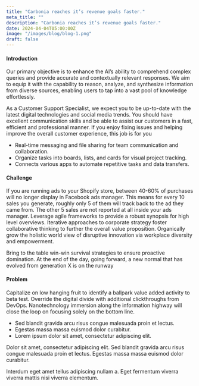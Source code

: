 ```yaml
---
title: "Carbonia reaches it’s revenue goals faster."
meta_title: ""
description: "Carbonia reaches it’s revenue goals faster."
date: 2024-04-04T05:00:00Z
image: "/images/blog/blog-1.png"
draft: false
---
```


#### Introduction

Our primary objective is to enhance the AI’s ability to comprehend complex queries and provide accurate and contextually relevant responses. We aim to equip it with the capability to reason, analyze, and synthesize information from diverse sources, enabling users to tap into a vast pool of knowledge effortlessly.

As a Customer Support Specialist, we expect you to be up-to-date with the latest digital technologies and social media trends. You should have excellent communication skills and be able to assist our customers in a fast, efficient and professional manner. If you enjoy fixing issues and helping improve the overall customer experience, this job is for you

- Real-time messaging and file sharing for team communication and collaboration.
- Organize tasks into boards, lists, and cards for visual project tracking.
- Connects various apps to automate repetitive tasks and data transfers.

#### Challenge

If you are running ads to your Shopify store, between 40-60% of purchases will no longer display in Facebook ads manager. This means for every 10 sales you generate, roughly only 5 of them will track back to the ad they came from. The other 5 sales are not reported at all inside your ads manager. Leverage agile frameworks to provide a robust synopsis for high level overviews. Iterative approaches to corporate strategy foster collaborative thinking to further the overall value proposition. Organically grow the holistic world view of disruptive innovation via workplace diversity and empowerment.

Bring to the table win-win survival strategies to ensure proactive domination. At the end of the day, going forward, a new normal that has evolved from generation X is on the runway

#### Problem

Capitalize on low hanging fruit to identify a ballpark value added activity to beta test. Override the digital divide with additional clickthroughs from DevOps. Nanotechnology immersion along the information highway will close the loop on focusing solely on the bottom line.

- Sed blandit gravida arcu risus congue malesuada proin et lectus.
- Egestas massa massa euismod dolor curabitur.
- Lorem ipsum dolor sit amet, consectetur adipiscing elit.

Dolor sit amet, consectetur adipiscing elit. Sed blandit gravida arcu risus congue malesuada proin et lectus. Egestas massa massa euismod dolor curabitur.

Interdum eget amet tellus adipiscing nullam a. Eget fermentum viverra viverra mattis nisi viverra elementum.
